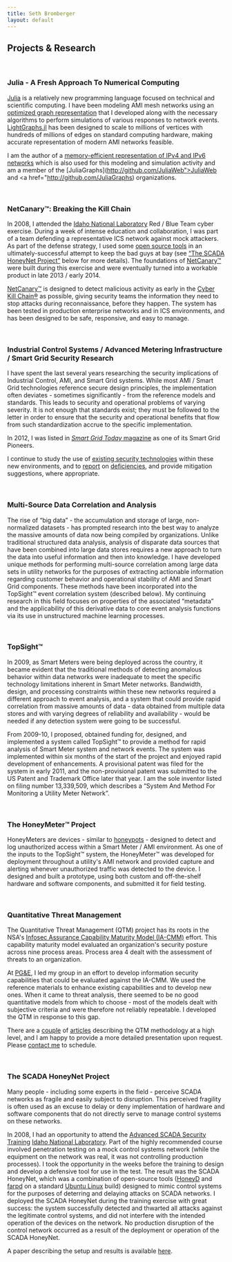 ```yaml
---
title: Seth Bromberger
layout: default
---
```

## Projects & Research

<br/>

### <a name="julia"></a>Julia - A Fresh Approach To Numerical Computing
[Julia](http://julialang.org) is a relatively new programming language focused on technical and scientific computing. I have been modeling AMI mesh networks using an <a href="http://github.com/JuliaGraphs/LightGraphs.jl"> optimized graph representation</a> that I developed along with the necessary algorithms to perform simulations of various responses to network events.
[LightGraphs.jl](http://github.com/JuliaGraphs/LightGraphs.jl) has been designed to scale to millions of vertices with hundreds of millions of edges on standard computing hardware, making accurate representation of modern AMI networks feasible.

I am the author of a [memory-efficient representation of IPv4 and IPv6 networks](http://github.com/JuliaWeb/IPNets.jl) which is also used for this modeling and simulation activity and am a member of the [JuliaGraphs](http://github.com/JuliaWeb">JuliaWeb</a> and <a href="http://github.com/JuliaGraphs) organizations.

<br/>

### <a name="netcanary"></a>NetCanary™: Breaking the Kill Chain
In 2008, I attended the [Idaho National Laboratory](http://www.inl.gov) Red / Blue Team cyber exercise. During a week of intense education and collaboration, I was part of a team defending a representative ICS network against mock attackers. As part of the defense strategy, I used some [open source tools](http://www.honeyd.org) in an ultimately-successful attempt to keep the bad guys at bay (see [“The SCADA HoneyNet Project”]("#honeynet") below for more details). The foundations of [NetCanary™](http://www.netcanary.com) were built during this exercise and were eventually turned into a workable product in late 2013 / early 2014.

[NetCanary™](http://www.netcanary.com) is designed to detect malicious activity as early in the [Cyber Kill Chain®](http://www.lockheedmartin.com/us/what-we-do/information-technology/cyber-security/cyber-kill-chain.html) as possible, giving security teams the information they need to stop attacks during reconnaissance, before they happen. The system has been tested in production enterprise networks and in ICS environments, and has been designed to be safe, responsive, and easy to manage.

<br/>

### <a name="icsami"></a>Industrial Control Systems / Advanced Metering Infrastructure / Smart Grid Security Research
I have spent the last several years researching the security implications of Industrial Control, AMI, and Smart Grid systems. While most AMI / Smart Grid technologies reference secure design principles, the implementation often deviates - sometimes significantly - from the reference models and standards. This leads to security and operational problems of varying severity. It is not enough that standards exist; they must be followed to the letter in order to ensure that the security and operational benefits that flow from such standardization accrue to the specific implementation.

In 2012, I was listed in [<i>Smart Grid Today</i> magazine](http://www.smartgridtoday.com/products/Smart-Grid-PIONEERS-2012.cfm) as one of its Smart Grid Pioneers.

I continue to study the use of [existing security technologies](/files/pki_whitepaper_1.4.pdf) within these new environments, and to [report](http://energy.gov/sites/prod/files/oeprod/DocumentsandMedia/DNS_Exfiltration_2011-01-01_v1.1.pdf) on [deficiencies](http://www.us-cert.gov/control_systems/pdf/ICSA-12-348-01.pdf), and provide mitigation suggestions, where appropriate.

<br/>

### <a name="correlation"></a>Multi-Source Data Correlation and Analysis
The rise of “big data” - the accumulation and storage of large, non-normalized datasets - has prompted research into the best way to analyze the massive amounts of data now being compiled by organizations. Unlike traditional structured data analysis, analysis of disparate data sources that have been combined into large data stores requires a new approach to turn the data into useful information and then into knowledge. I have developed unique methods for performing multi-source correlation among large data sets in utility networks for the purposes of extracting actionable information regarding customer behavior and operational stability of AMI and Smart Grid components. These methods have been incorporated into the TopSight™ event correlation system (described below). My continuing research in this field focuses on properties of the associated “metadata” and the applicability of this derivative data to core event analysis functions via its use in unstructured machine learning processes.

<br/>

### <a name="topsight"></a>TopSight™
In 2009, as Smart Meters were being deployed across the country, it became evident that the traditional methods of detecting anomalous behavior within data networks were inadequate to meet the specific technology limitations inherent in Smart Meter networks. Bandwidth, design, and processing constraints within these new networks required a different approach to event analysis, and a system that could provide rapid correlation from massive amounts of data - data obtained from multiple data stores and with varying degrees of reliability and availability - would be needed if any detection system were going to be successful.

From 2009-10, I proposed, obtained funding for, designed, and implemented a system called TopSight™ to provide a method for rapid analysis of Smart Meter system and network events. The system was implemented within six months of the start of the project and enjoyed rapid development of enhancements. A provisional patent was filed for the system in early 2011, and the non-provisional patent was submitted to the US Patent and Trademark Office later that year. I am the sole inventor listed on filing number 13,339,509, which describes a “System And Method For Monitoring a Utility Meter Network”.

<br/>

### <a name="honeymeter"></a>The HoneyMeter™ Project
HoneyMeters are devices - similar to [honeypots](http://en.wikipedia.org/wiki/Honeypot_(computing)) - designed to detect and log unauthorized access within a Smart Meter / AMI environment. As one of the inputs to the TopSight™ system, the HoneyMeter™ was developed for deployment throughout a utility's AMI network and provided capture and alerting whenever unauthorized traffic was detected to the device. I designed and built a prototype, using both custom and off-the-shelf hardware and software components, and submitted it for field testing.

<br/>

### <a name="qtm"></a>Quantitative Threat Management
The Quantitative Threat Management (QTM) project has its roots in the NSA's [Infosec Assurance Capability Maturity Model (IA-CMM)](http://www.isatrp.org/IA-CMMv3_1.pdf) effort. This capability maturity model evaluated an organization's security posture across nine process areas. Process area 4 dealt with the assessment of threats to an organization.

At [PG&amp;E](http://www.pge.com), I led my group in an effort to develop information security capabilities that could be evaluated against the IA-CMM. We used the reference materials to enhance existing capabilities and to develop new ones. When it came to threat analysis, there seemed to be no good quantitative models from which to choose - most of the models dealt with subjective criteria and were therefore not reliably repeatable. I developed the QTM in response to this gap.

There are a [couple](http://searchsecurity.techtarget.com/magazineContent/Researcher-Puts-Quantitative-Measurement-on-Information-Security-Threats) of [articles](http://www.csoonline.com/article/print/330670) describing the QTM methodology at a high level, and I am happy to provide a more detailed presentation upon request. Please [contact me](mailto:info@bromberger.com?subject="QTM") to schedule.

<br/>

### <a name="honeynet"></a>The SCADA HoneyNet Project
Many people - including some experts in the field - perceive SCADA networks as fragile and easily subject to disruption. This perceived fragility is often used as an excuse to delay or deny implementation of hardware and software components that do not directly serve to manage control systems on these networks.

In 2008, I had an opportunity to attend the [Advanced SCADA Security Training](http://www.inl.gov/scada/training/advanced_scada.shtml) [Idaho National Laboratory](http://www.inl.gov). Part of the highly recommended course involved penetration testing on a mock control systems network (while the equipment on the network was real, it was not controlling production processes). I took the opportunity in the weeks before the training to design and develop a defensive tool for use in the test. The result was the SCADA HoneyNet, which was a combination of open-source tools ([HoneyD](http://www.honeyd.org) and [farpd](http://www.digipedia.pl/man/doc/view/farpd.8/) on a standard [Ubuntu Linux](http://www.ubuntu.com) build) designed to mimic control systems for the purposes of deterring and delaying attacks on SCADA networks. I deployed the SCADA HoneyNet during the training exercise with great success: the system successfully detected and thwarted all attacks against the legitimate control systems, and did not interfere with the intended operation of the devices on the network. No production disruption of the control network occurred as a result of the deployment or operation of the SCADA HoneyNet.

A paper describing the setup and results is available [here](http://www.energysec.org/Websites/energysec/files/Content/840313/honeypots%20and%20control%20systems.pdf).
